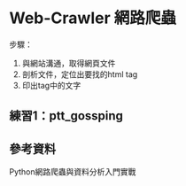 # Web-Crawler 網路爬蟲
步驟：
1. 與網站溝通，取得網頁文件
2. 剖析文件，定位出要找的html tag
3. 印出tag中的文字

## 練習1：ptt_gossping


## 參考資料
Python網路爬蟲與資料分析入門實戰
